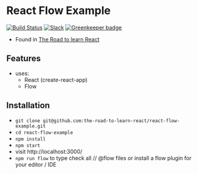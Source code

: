 # React Flow Example

[![Build Status](https://travis-ci.org/the-road-to-learn-react/react-flow-example.svg?branch=master)](https://travis-ci.org/the-road-to-learn-react/react-flow-example) [![Slack](https://slack-the-road-to-learn-react.wieruch.com/badge.svg)](https://slack-the-road-to-learn-react.wieruch.com/) [![Greenkeeper badge](https://badges.greenkeeper.io/the-road-to-learn-react/react-flow-example.svg)](https://greenkeeper.io/)

* Found in [The Road to learn React](https://roadtoreact.com/)

## Features

* uses:
  * React (create-react-app)
  * Flow

## Installation

* `git clone git@github.com:the-road-to-learn-react/react-flow-example.git`
* `cd react-flow-example`
* `npm install`
* `npm start`
* visit http://localhost:3000/
* `npm run flow` to type check all // @flow files or install a flow plugin for your editor / IDE
